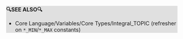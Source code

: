 <div style="margin:2em; background-color: #e0e0e0;">

<strong>🔍SEE ALSO🔍</strong>

 * Core Language/Variables/Core Types/Integral_TOPIC (refresher on `*_MIN`/`*_MAX` constants)

</div>

